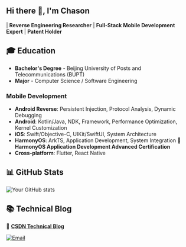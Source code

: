 ## Hi there 👋, I'm Chason

| **Reverse Engineering Researcher** | **Full-Stack Mobile Development Expert** | **Patent Holder**

## 🎓 Education
- **Bachelor's Degree** - Beijing University of Posts and Telecommunications (BUPT)
- **Major** - Computer Science / Software Engineering

### Mobile Development
- **Android Reverse**: Persistent Injection, Protocol Analysis, Dynamic Debugging
- **Android**: Kotlin/Java, NDK, Framework, Performance Optimization, Kernel Customization
- **iOS**: Swift/Objective-C, UIKit/SwiftUI, System Architecture
- **HarmonyOS**: ArkTS, Application Development, System Integration 🏅 **HarmonyOS Application Development Advanced Certification**
- **Cross-platform**: Flutter, React Native

## 📊 GitHub Stats
![Your GitHub stats](https://github-readme-stats.vercel.app/api?username=ichason&show_icons=true&theme=radical&hide_border=true)

## 📚 Technical Blog
🔗 **[CSDN Technical Blog](https://blog.csdn.net/a_Chaon?type=blog)**

[![Email](https://img.shields.io/badge/Email-D14836?style=for-the-badge&logo=gmail&logoColor=white)](mailto:7641436@qq.com)
